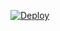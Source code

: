 [![Deploy](https://www.herokucdn.com/deploy/button.svg)](https://heroku.com/deploy?template=https://github.com/P9P9/SIMOMU)
